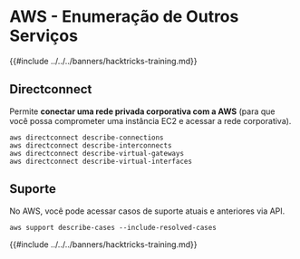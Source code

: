 # AWS - Enumeração de Outros Serviços

{{#include ../../../banners/hacktricks-training.md}}

## Directconnect

Permite **conectar uma rede privada corporativa com a AWS** (para que você possa comprometer uma instância EC2 e acessar a rede corporativa).
```
aws directconnect describe-connections
aws directconnect describe-interconnects
aws directconnect describe-virtual-gateways
aws directconnect describe-virtual-interfaces
```
## Suporte

No AWS, você pode acessar casos de suporte atuais e anteriores via API.
```
aws support describe-cases --include-resolved-cases
```
{{#include ../../../banners/hacktricks-training.md}}
